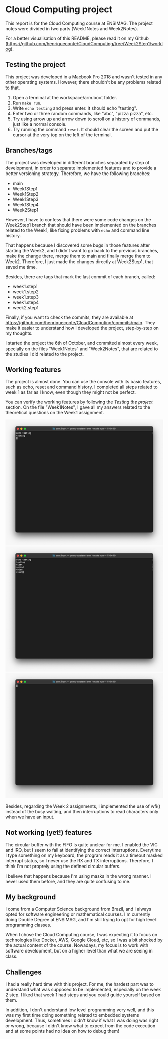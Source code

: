 # Cloud Computing project

This report is for the Cloud Computing course at ENSIMAG. The project notes were divided in two parts (Week1Notes and Week2Notes).  

For a better visualisation of this README, please read it on my Github (https://github.com/henriqueconte/CloudComputing/tree/Week2Step1/worklog).

## Testing the project

This project was developed in a Macbook Pro 2018 and wasn't tested in any other operating systems. However, there shouldn't be any problems related to that. 

1. Open a terminal at the workspace/arm.boot folder.  
2. Run `make run`.    
3. Write `echo testing` and press enter. It should echo "testing".  
4. Enter two or three random commands, like "abc", "pizza pizza", etc.  
5. Try using arrow up and arrow down to scroll on a history of commands, just like a normal console.  
6. Try running the command `reset`. It should clear the screen and put the cursor at the very top on the left of the terminal.  

## Branches/tags

The project was developed in different branches separated by step of development, in order to separate implemented features and to provide a better versioning strategy. Therefore, we have the following branches:

* main  
* Week1Step1  
* Week1Step2  
* Week1Step3  
* Week1Step4  
* Week2Step1  

However, I have to confess that there were some code changes on the Week2Step1 branch that should have been implemented on the branches related to the Week1, like fixing problems with  `echo` and command line history.  

That happens because I discovered some bugs in those features after starting the Week2, and I didn't want to go back to the previous branches, make the change there, merge them to main and finally merge them to Week2. Therefore, I just made the changes directly at Week2Step1, that saved me time. 

Besides, there are tags that mark the last commit of each branch, called: 

* week1.step1  
* week1.step2 
* week1.step3  
* week1.step4  
* week2.step1

Finally, if you want to check the commits, they are available at https://github.com/henriqueconte/CloudComputing/commits/main. They make it easier to understand how I developed the project, step-by-step on my thoughts. 

I started the project the 6th of October, and commited almost every week, specially on the files "Week1Notes" and "Week2Notes", that are related to the studies I did related to the project. 


## Working features

The project is almost done. You can use the console with its basic features, such as echo, reset and command history. I completed all steps related to week 1 as far as I know, even though they might not be perfect.

You can verify the working features by following the *Testing the project* section. On the file "Week1Notes", I gave all my answers related to the theoretical questions on the Week1 assignment. 

![Echo demostration](/worklog/images/echo.jpeg?raw=true "Echo demonstration")
![Before reseting](/worklog/images/multipleCommands.jpeg?raw=true "Before reseting")
![After reseting](/worklog/images/reset.jpeg?raw=true "After reseting")

Besides, regarding the Week 2 assignments, I implemented the use of wfi() instead of the busy waiting, and then interruptions to read characters only when we have an input. 

## Not working (yet!) features

The circular buffer with the FIFO is quite unclear for me. I enabled the VIC and IRQ, but I seem to fail at identifying the correct interruptions. Everytime I type something on my keyboard, the program reads it as a timeout masked interrupt status, so I never use the RX and TX interruptions. Therefore, I think I'm not proprely using the defined circular buffers. 

I believe that happens because I'm using masks in the wrong manner. I never used them before, and they are quite confusing to me. 

## My background

I come from a Computer Science background from Brazil, and I always opted for software engineering or mathematical courses. I'm currently doing Double Degree at ENSIMAG, and I'm still trying to opt for high level programming classes.  

When I chose the Cloud Computing course, I was expecting it to focus on technologies like Docker, AWS, Google Cloud, etc, so I was a bit shocked by the actual content of the course. Nowadays, my focus is to work with software development, but on a higher level than what we are seeing in class. 

## Challenges

I had a really hard time with this project. For me, the hardest part was to understand what was supposed to be implemented, especially on the week 2 step. I liked that week 1 had steps and you could guide yourself based on them.

In addition, I don't understand low level programming very well, and this was my first time doing something related to embedded systems development. Thus, sometimes I didn't know if what I was doing was right or wrong, because I didn't know what to expect from the code execution and at some points had no idea on how to debug them!  


